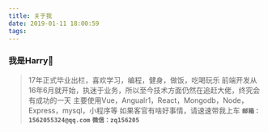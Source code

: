 ```yaml
---
title: 关于我
date: 2019-01-11 18:00:59
tags:
---
```

### 我是Harry🐷
> 17年正式毕业出栏，喜欢学习，编程，健身，做饭，吃喝玩乐
> 前端开发从16年6月就开始，执迷于业务，所以至今技术方面仍然在追赶大佬，终究会有成功的一天
>主要使用Vue，Angualr1，React，Mongodb，Node，Express，mysql，小程序等
>如果客官有啥好事情，请速速带我上车
**`邮箱：1562055324@qq.com`**
**`微信：zq156205`**
